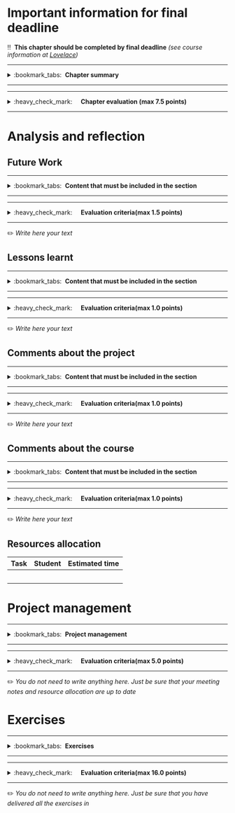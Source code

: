# Important information for final deadline


:bangbang:&nbsp;&nbsp;**This chapter should be completed by final deadline** *(see course information at [Lovelace](http://lovelace.oulu.fi))*

---
<details>
<summary>
:bookmark_tabs:&nbsp;&nbsp;<strong>Chapter summary</strong>
</summary>

<bloquote>
In this section we would like that you reflect about the work you have done during the course.
<h3>SECTION GOALS:</h3>
<ul>
	<li>Reflect about own learning</li>
	<li>Feedback on course instruction</li>
</ul>
In this section we are going to evaluate also the project management


</bloquote>

</details>

---

---
<details>
<summary>
:heavy_check_mark:&nbsp;&nbsp;&nbsp;&nbsp; <strong>Chapter evaluation (max 7.5 points)</strong>
</summary>

<bloquote>
You can get a maximum of 4.5 points after completing the Analysis and Reflection section. In addition you can get up to 3.0 points due to correct Project management. More detailed evaluation is provided after each heading.
</bloquote>

</details>

---

# Analysis and reflection

## Future Work

---
<details>
<summary>
:bookmark_tabs:&nbsp;&nbsp;<strong>Content that must be included in the section</strong>
</summary>

<bloquote>
Explain how you would improve your RESTful API and your client application. Try to develop the ideas, and explain why each improvement is needed

</bloquote>

</details>

---

---
<details>
<summary>
:heavy_check_mark:&nbsp;&nbsp;&nbsp;&nbsp; <strong>Evaluation criteria(max 1.5 points)</strong>
</summary>

<bloquote>
<ul>
	<li>Future work is provided and carefully thought out: <strong>1.5</strong></li>
</ul>
</bloquote>

</details>

---



:pencil2: *Write here your text*



## Lessons learnt

---
<details>
<summary>
:bookmark_tabs:&nbsp;&nbsp;<strong>Content that must be included in the section</strong>
</summary>

<bloquote>
Discuss in this section the things that you would have done differently if you started the project after this course ends.

</bloquote>

</details>

---

---
<details>
<summary>
:heavy_check_mark:&nbsp;&nbsp;&nbsp;&nbsp; <strong>Evaluation criteria(max 1.0 points)</strong>
</summary>

<bloquote>
<ul>
	<li>A short reflective description of what was learned while working on the project <strong>1.0</strong></li>
</ul>
</bloquote>

</details>

---



:pencil2: *Write here your text*



## Comments about the project

---
<details>
<summary>
:bookmark_tabs:&nbsp;&nbsp;<strong>Content that must be included in the section</strong>
</summary>

<bloquote>
Comment where you encountered the main difficulties while doing your project work. Discuss about the easiest/most difficult parts of the project. Provide convincing statements.

</bloquote>

</details>

---

---
<details>
<summary>
:heavy_check_mark:&nbsp;&nbsp;&nbsp;&nbsp; <strong>Evaluation criteria(max 1.0 points)</strong>
</summary>

<bloquote>
<ul>
	<li>A short reflective description of the easiest/most difficults parts of the projects <strong>1.0</strong></li>
</ul>
</bloquote>

</details>

---



:pencil2: *Write here your text*



## Comments about the course

---
<details>
<summary>
:bookmark_tabs:&nbsp;&nbsp;<strong>Content that must be included in the section</strong>
</summary>

<bloquote>
Make sincere comments about the course. How this course could be improved? What should be changed? What should not be changed?


</bloquote>

</details>

---

---
<details>
<summary>
:heavy_check_mark:&nbsp;&nbsp;&nbsp;&nbsp; <strong>Evaluation criteria(max 1.0 points)</strong>
</summary>

<bloquote>
<ul>
	<li>Useful course feedback - what we should change, what we should keep: <strong>1.0</strong></li>
</ul>
</bloquote>

</details>

---

:pencil2: *Write here your text*


## Resources allocation
|**Task** | **Student**|**Estimated time**|
|:------: |:----------:|:----------------:|
|||| 
|||| 
|||| 
|||| 
|||| 

# Project management
---
<details>
<summary>
:bookmark_tabs:&nbsp;&nbsp;<strong>Project management</strong>
</summary>

<bloquote>
This section should not contain anything. Just be sure that meeting notes and resource allocation are up to date
</bloquote>

</details>

---

---
<details>
<summary>
:heavy_check_mark:&nbsp;&nbsp;&nbsp;&nbsp; <strong>Evaluation criteria(max 5.0 points)</strong>
</summary>

<bloquote>
<ul>
	<li>Resource allocation was filled for all deadlines: <strong>0.5</strong></li>
	<li>Good meeting notes were taken during each meeting <strong>1.5</strong></li>
	<li>Good time management during the whole course <strong>1.0</strong></li>
	<li>Attendace to all meetings and active participation in those <strong>2.0</strong>(<i>1.0</i> if you missed one meeting or not enough active, <i>0</i> otherwise.</li>
</ul>
</bloquote>

</details>

---

:pencil2: *You do not need to write anything here. Just be sure that your meeting notes and resource allocation are up to date*

# Exercises
---
<details>
<summary>
:bookmark_tabs:&nbsp;&nbsp;<strong>Exercises</strong>
</summary>

<bloquote>
This section should not contain anything. Just be sure that you have completed the exercises in <a href="https://lovelace.oulu.fi/">Lovelace</a>
</bloquote>

</details>

---

---
<details>
<summary>
:heavy_check_mark:&nbsp;&nbsp;&nbsp;&nbsp; <strong>Evaluation criteria(max 16.0 points)</strong>
</summary>

<bloquote>
<ul>
	<li>Correct implementation of all exercises tasks and attendance to the exercise session (for those taking the 6 deliverables option) <strong>16.0</strong></li>
</ul>
</bloquote>

</details>

---

:pencil2: *You do not need to write anything here. Just be sure that you have delivered all the exercises in <a href="https://lovelace.oulu.fi/"></a>*